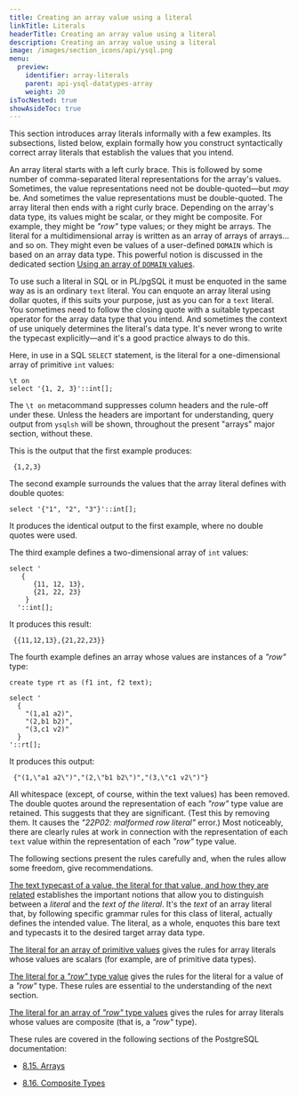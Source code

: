 ```yaml
---
title: Creating an array value using a literal
linkTitle: Literals
headerTitle: Creating an array value using a literal
description: Creating an array value using a literal
image: /images/section_icons/api/ysql.png
menu:
  preview:
    identifier: array-literals
    parent: api-ysql-datatypes-array
    weight: 20
isTocNested: true
showAsideToc: true
---
```


This section introduces array literals informally with a few examples. Its subsections, listed below, explain formally how you construct syntactically correct array literals that establish the values that you intend.

An array literal starts with a left curly brace. This is followed by some number of comma-separated literal representations for the array's values. Sometimes, the value representations need not be double-quoted—but _may_ be. And sometimes the value representations must be double-quoted. The array literal then ends with a right curly brace. Depending on the array's data type, its values might be scalar, or they might be composite. For example, they might be _"row"_ type values; or they might be arrays. The literal for a multidimensional array is written as an array of arrays of arrays... and so on. They might even be values of a user-defined `DOMAIN` which is based on an array data type. This powerful notion is discussed in the dedicated section [Using an array of `DOMAIN` values](../array-of-domains/).

To use such a literal in SQL or in PL/pgSQL it must be enquoted in the same way as is an ordinary `text` literal. You can enquote an array literal using dollar quotes, if this suits your purpose, just as you can for a `text` literal. You sometimes need to follow the closing quote with a suitable typecast operator for the array data type that you intend. And sometimes the context of use uniquely determines the literal's data type. It's never wrong to write the typecast explicitly—and it's a good practice always to do this.

Here, in use in a SQL `SELECT` statement, is the literal for a one-dimensional array of primitive `int` values:
```plpgsql
\t on
select '{1, 2, 3}'::int[];
```
The `\t on` metacommand suppresses column headers and the rule-off under these. Unless the headers are important for understanding, query output from `ysqlsh` will be shown, throughout the present "arrays" major section, without these.

This is the output that the first example produces:

```
 {1,2,3}
```
The second example surrounds the values that the array literal defines with double quotes:
```plpgsql
select '{"1", "2", "3"}'::int[];
```
It produces the identical output to the first example, where no double quotes were used.

The third example defines a two-dimensional array of `int` values:

```plpgsql
select '
   {
      {11, 12, 13},
      {21, 22, 23}
    }
  '::int[];
```

It produces this result:

```
 {{11,12,13},{21,22,23}}
```

The fourth example defines an array whose values are instances of a _"row"_ type:

```plpgsql
create type rt as (f1 int, f2 text);

select '
  {
    "(1,a1 a2)",
    "(2,b1 b2)",
    "(3,c1 v2)"
  }
'::rt[];
```
It produces this output:
```
 {"(1,\"a1 a2\")","(2,\"b1 b2\")","(3,\"c1 v2\")"}
```
All whitespace (except, of course, within the text values) has been removed. The double quotes around the representation of each _"row"_ type value are retained. This suggests that they are significant. (Test this by removing them. It causes the _"22P02: malformed row literal"_ error.) Most noticeably, there are clearly rules at work in connection with the representation of each `text` value within the representation of each _"row"_ type value.

The following sections present the rules carefully and, when the rules allow some freedom, give recommendations.

[The text typecast of a value, the literal for that value, and how they are related](./text-typecasting-and-literals/) establishes the important notions that allow you to distinguish between a _literal_ and the _text of the literal_. It's the _text_ of an array literal that, by following specific grammar rules for this class of literal, actually defines the intended value. The literal, as a whole, enquotes this bare text and typecasts it to the desired target array data type.

[The literal for an array of primitive values](./array-of-primitive-values/) gives the rules for array literals whose values are scalars (for example, are of primitive data types).

[The literal for a _"row"_ type value](./row/) gives the rules for the literal for a value of a _"row"_ type. These rules are essential to the understanding of the next section.

[The literal for an array of _"row"_ type values](./array-of-rows/) gives the rules for array literals whose values are composite (that is, a _"row"_ type).

These rules are covered in the following sections of the PostgreSQL documentation:

- [8.15. Arrays](https://www.postgresql.org/docs/11/arrays.html)

- [8.16. Composite Types](https://www.postgresql.org/docs/11/rowtypes.html)

